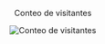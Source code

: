 <div align="center"> 
  <p>Conteo de visitantes</p> 
  <img src="https://profile-counter.glitch.me/JuanEstebanRamirezDEV/count.svg" alt="Conteo de visitantes" /> 
</div>
<!--
**JuanEstebanRamirezDEV/JuanEstebanRamirezDEV** is a ✨ _special_ ✨ repository because its `README.md` (this file) appears on your GitHub profile.

Here are some ideas to get you started:

- 🔭 I’m currently working on ...
- 🌱 I’m currently learning ...
- 👯 I’m looking to collaborate on ...
- 🤔 I’m looking for help with ...
- 💬 Ask me about ...
- 📫 How to reach me: ...
- 😄 Pronouns: ...
- ⚡ Fun fact: ...
-->
